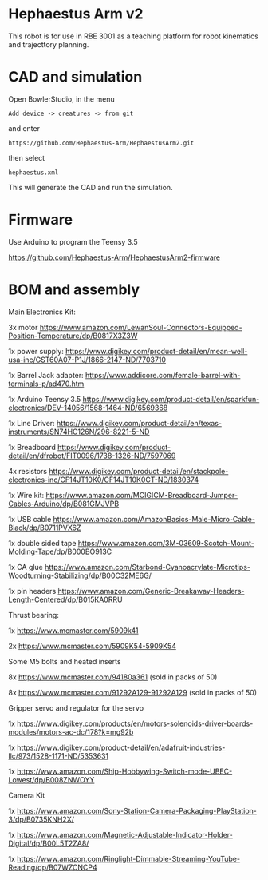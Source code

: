 # Hephaestus Arm v2

This robot is for use in RBE 3001 as a teaching platform for robot kinematics and trajecttory planning. 

# CAD and simulation

Open BowlerStudio, in the menu

```
Add device -> creatures -> from git
```
and enter
```
https://github.com/Hephaestus-Arm/HephaestusArm2.git
```
then select
```
hephaestus.xml 
```

This will generate the CAD and run the simulation. 

# Firmware

Use Arduino to program the Teensy 3.5

https://github.com/Hephaestus-Arm/HephaestusArm2-firmware

# BOM and assembly

Main Electronics Kit:

3x motor https://www.amazon.com/LewanSoul-Connectors-Equipped-Position-Temperature/dp/B0817X3Z3W 

1x power supply: https://www.digikey.com/product-detail/en/mean-well-usa-inc/GST60A07-P1J/1866-2147-ND/7703710

1x Barrel Jack adapter: https://www.addicore.com/female-barrel-with-terminals-p/ad470.htm

1x Arduino Teensy 3.5 https://www.digikey.com/product-detail/en/sparkfun-electronics/DEV-14056/1568-1464-ND/6569368

1x Line Driver: https://www.digikey.com/product-detail/en/texas-instruments/SN74HC126N/296-8221-5-ND

1x Breadboard https://www.digikey.com/product-detail/en/dfrobot/FIT0096/1738-1326-ND/7597069

4x resistors https://www.digikey.com/product-detail/en/stackpole-electronics-inc/CF14JT10K0/CF14JT10K0CT-ND/1830374

1x Wire kit: https://www.amazon.com/MCIGICM-Breadboard-Jumper-Cables-Arduino/dp/B081GMJVPB

1x USB cable https://www.amazon.com/AmazonBasics-Male-Micro-Cable-Black/dp/B0711PVX6Z

1x double sided tape https://www.amazon.com/3M-03609-Scotch-Mount-Molding-Tape/dp/B000BO913C

1x CA glue https://www.amazon.com/Starbond-Cyanoacrylate-Microtips-Woodturning-Stabilizing/dp/B00C32ME6G/

1x pin headers https://www.amazon.com/Generic-Breakaway-Headers-Length-Centered/dp/B015KA0RRU

Thrust bearing:

1x https://www.mcmaster.com/5909k41

2x https://www.mcmaster.com/5909K54-5909K54

Some M5 bolts and heated inserts

8x https://www.mcmaster.com/94180a361 (sold in packs of 50)

8x https://www.mcmaster.com/91292A129-91292A129 (sold in packs of 50)

Gripper servo and regulator for the servo

1x https://www.digikey.com/products/en/motors-solenoids-driver-boards-modules/motors-ac-dc/178?k=mg92b

1x https://www.digikey.com/product-detail/en/adafruit-industries-llc/973/1528-1171-ND/5353631

1x https://www.amazon.com/Ship-Hobbywing-Switch-mode-UBEC-Lowest/dp/B008ZNWOYY

Camera Kit

1x https://www.amazon.com/Sony-Station-Camera-Packaging-PlayStation-3/dp/B0735KNH2X/

1x https://www.amazon.com/Magnetic-Adjustable-Indicator-Holder-Digital/dp/B00L5T2ZA8/

1x https://www.amazon.com/Ringlight-Dimmable-Streaming-YouTube-Reading/dp/B07WZCNCP4

